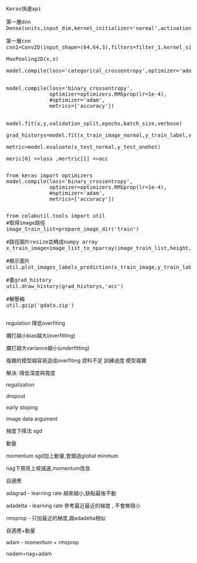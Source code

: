 <pre>

Keras快速api

第一層dnn
Dense(units,input_dim,kernel_initializer='normal',activation='relu')

第一層cnn
cnn1=Conv2D(input_shape=(64,64,3),filters=filter_1,kernel_size=(3,3),padding='same',activation='relu')

MaxPooling2D(x,x)

model.compile(loss='categorical_crossentropy',optimizer='adam',metrics=['accuracy'])


model.compile(loss='binary_crossentropy',
              optimizer=optimizers.RMSprop(lr=1e-4),
              #optimizer='adam',
              metrics=['accuracy'])


model.fit(x,y,validation_split,epochs,batch_size,verbose)

grad_historys=model.fit(x_train_image_normal,y_train_label,validation_data=(x_valid_image_normal,y_valid_label),epochs=15,batch_size=32,verbose=1)

metric=model.evaluate(x_test_normal,y_test_onehot)

meric[0] =>loss ,mertric[1] =>acc

</pre>

<pre>
from keras import optimizers 
model.compile(loss='binary_crossentropy',
              optimizer=optimizers.RMSprop(lr=1e-4),
              #optimizer='adam',
              metrics=['accuracy'])
              
</pre>
<pre>
from colabutil.tools import util
#取得image路徑
image_train_list=prepare_image_dir('train')

#路徑圖片resize並轉成numpy array
x_train_image=image_list_to_nparray(image_train_list,height,width,channel)

#顯示圖片
util.plot_images_labels_prediction(x_train_image,y_train_label,[],0)

#畫grad_history
util.draw_history(grad_historys,'acc')

#解壓縮
util.gzip('gdata.zip')

</pre>


regulation 降低overfiting

爛打越小bias越大(overfitting)

爛打越大variance越小(underfitting)

複雜的模型越容易造成overfiting
資料不足
訓練過度
模型複雜

解決:
降低深度與寬度

regulization

dropout

early stoping

image data argument


梯度下降法
sgd

動量

momentum sgd加上動量,會錯過global minmum

nag下預見上坡減速,momentum改良

自適應

adagrad - learning rate 越來越小,缺點最後不動

adadelta - learning rate 參考最近最近的梯度 , 不會無限小

rmsprop - 只加最近的梯度,跟adadelta相似

自適應+動量

adam - momentum + rmsprop

nadam=nag+adam
